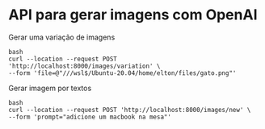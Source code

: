 # API para gerar imagens com OpenAI

Gerar uma variação de imagens

```
bash
curl --location --request POST 'http://localhost:8000/images/variation' \
--form 'file=@"///wsl$/Ubuntu-20.04/home/elton/files/gato.png"'
```

Gerar imagem por textos

```
bash
curl --location --request POST 'http://localhost:8000/images/new' \
--form 'prompt="adicione um macbook na mesa"'
```

